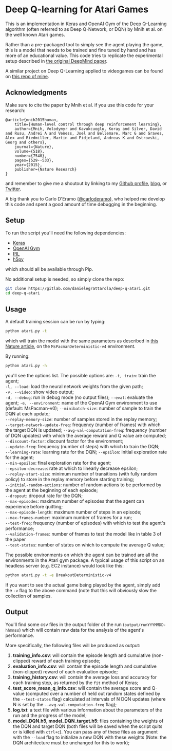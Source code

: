 # Deep Q-learning for Atari Games
This is an implementation in Keras and OpenAI Gym of the Deep Q-Learning
algorithm (often referred to as Deep Q-Network, or DQN) by Mnih et al.
on the well known Atari games.
  
Rather than a pre-packaged tool to simply see the agent playing the game,
this is a model that needs to be trained and fine tuned by hand and has
more of an educational value.
This code tries to replicate the experimental setup described in
[the original DeepMind paper](https://www.cs.toronto.edu/~vmnih/docs/dqn.pdf).

A similar project on Deep Q-Learning applied to videogames can be found
on [this repo of mine](https://github.com/danielegrattarola/deep-q-snake).

## Acknowledgments
Make sure to cite the paper by Mnih et al. if you use this code for
your research:
```
@article{mnih2015human,
    title={Human-level control through deep reinforcement learning},
    author={Mnih, Volodymyr and Kavukcuoglu, Koray and Silver, David and Rusu, Andrei A and Veness, Joel and Bellemare, Marc G and Graves, Alex and Riedmiller, Martin and Fidjeland, Andreas K and Ostrovski, Georg and others},
    journal={Nature},
    volume={518},
    number={7540},
    pages={529--533},
    year={2015},
    publisher={Nature Research}
}
```

and remember to give me a shoutout by linking to my
[Github profile](https://github.com/danielegrattarola),
[blog](https://danielegrattarola.github.io), or
[Twitter](https://twitter.com/riceasphait).

A big thank you to Carlo D'Eramo
([@carloderamo](https://github.com/carloderamo)), who helped me
develop this code and spent a good amount of time debugging in the
beginning.

## Setup
To run the script you'll need the following dependencies:
- [Keras](http://keras.io/#installation)
- [OpenAI Gym](https://gym.openai.com/)  
- [PIL](http://www.pythonware.com/products/pil/)
- [h5py](http://packages.ubuntu.com/trusty/python-h5py)

which should all be available through Pip.
  
No additional setup is needed, so simply clone the repo:
```sh
git clone https://gitlab.com/danielegrattarola/deep-q-atari.git
cd deep-q-atari
```  
  
## Usage
A default training session can be run by typing:
```sh
python atari.py -t
```  
which will train the model with the same parameters as described in 
[this Nature article](http://www.nature.com/nature/journal/v518/n7540/full/nature14236.html), 
on the `MsPacmanDeterministic-v4` environment.
  
By running:
```sh
python atari.py -h
```  
you'll see the options list. The possible options are:
`-t, train`: train the agent;  
`-l, --load`: load the neural network weights from the given path;  
`-v, --video`: show video output;  
`-d, --debug`: run in debug mode (no output files);
`--eval`: evaluate the agent;
`-e, --environment`: name of the OpenAI Gym environment to use 
(default: MsPacman-v0);
`--minibatch-size`: number of sample to train the DQN at each update;  
`--replay-memory-size`: number of samples stored in the replay memory;  
`--target-network-update-freq`: frequency (number of frames) with which
the target DQN is updated;
`--avg-val-computation-freq`: frequency (number of DQN updates) with which the 
average reward and Q value are computed;  
`--discount-factor`: discount factor for the environment;  
`--update-freq`: frequency (number of steps) with which to train the DQN;  
`--learning-rate`: learning rate for the DQN;
`--epsilon`: initial exploration rate for the agent;  
`--min-epsilon`: final exploration rate for the agent;  
`--epsilon-decrease`: rate at which to linearly decrease epsilon;  
`--replay-start-size`: minimum number of transitions (with fully random policy) 
to store in the replay memory before starting training;  
`--initial-random-actions`: number of random actions to be performed by the 
agent at the beginning of each episode;  
`--dropout`: dropout rate for the DQN;  
`--max-episodes`: maximum number of episodes that the agent can experience 
before quitting;  
`--max-episode-length`: maximum number of steps in an episode;  
`--max-frames-number`: maximum number of frames for a run;  
`--test-freq`: frequency (number of episodes) with which to test the agent's 
performance;  
`--validation-frames`: number of frames to test the model like in table 3 of the
 paper  
`--test-states`: number of states on which to compute the average Q value;  
  
The possible environments on which the agent can be trained are all the 
environments in the Atari gym package.
A typical usage of this script on an headless server (e.g. EC2 instance) would 
look like this:
```sh
python atari.py -t -e BreakoutDeterministic-v4
```
If you want to see the actual game being played by the agent, simply add the `-v`
flag to the above command (note that this will obviously slow the collection of
samples.
  
## Output
You'll find some csv files in the output folder of the run (`output/runYYYMMDD-hhmmss`)
 which will contain raw data for the analysis of the agent's performance.
  
More specifically, the following files will be produced as output:  
1. **training_info.csv**: will contain the episode length and cumulative 
(non-clipped) reward of each training episode;    
2. **evaluation_info.csv**: will contain the episode length and cumulative 
(non-clipped) reward of each evaluation episode;  
3. **training_history.csv**: will contain the average loss and accuracy for each
 training step, as returned by the `fit` method of Keras;  
4. **test_score_mean_q_info.csv**: will contain the average score and Q-value 
(computed over a number of held out random states defined by the `--test-states`
 flag) calculated at intervals of N DQN updates (where N is set by the
 `--avg-val-computation-freq` flag);  
5. **log.txt**: a text file with various information about the parameters of the 
run and the progress of the model;  
6. **model_DQN.h5, model_DQN_target.h5**: files containing the weights of the 
DQN and target DQN (both files will be saved when the script quits or is killed 
with `ctrl+c`). You can pass any of these files as argument with the `--load` 
flag to initialize a new DQN with these weights (Note: the DQN architecture must
be unchanged for this to work);
